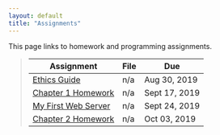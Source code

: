 ```yaml
---
layout: default
title: "Assignments"
---
```


This page links to homework and programming assignments.

> Assignment | File | Due
> ---------- | ---- | ---
> [Ethics Guide](assign01.html) | n/a | Aug 30, 2019
> [Chapter 1 Homework](assign02.html) | n/a | Sept 17, 2019
> [My First Web Server](assign03.html) | n/a | Sept 24, 2019
> [Chapter 2 Homework](assign04.html) | n/a | Oct 03, 2019
